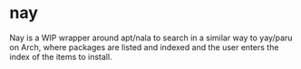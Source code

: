 # nay
Nay is a WIP wrapper around apt/nala to search in a similar way to yay/paru on Arch, where packages are listed and indexed and the user enters the index of the items to install.
